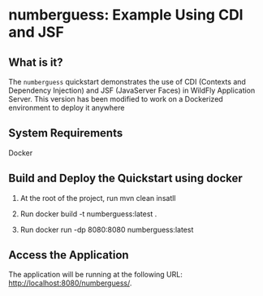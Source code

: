 numberguess: Example Using CDI and JSF
====================================== 

What is it?
-----------
The `numberguess` quickstart demonstrates the use of CDI (Contexts and Dependency Injection) and JSF (JavaServer Faces) in WildFly Application Server. This version has been modified to work on a Dockerized environment to deploy it anywhere

System Requirements
-------------------
Docker

Build and Deploy the Quickstart using docker
-----------------------------------
1.  At the root of the project, run mvn clean insatll

2.  Run docker build -t numberguess:latest .
    
3.  Run docker run -dp 8080:8080 numberguess:latest

Access the Application
----------------------

The application will be running at the following URL: [http://localhost:8080/numberguess/](http://localhost:8080/numberguess/).

